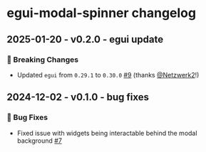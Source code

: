 # egui-modal-spinner changelog

## 2025-01-20 - v0.2.0 - egui update

### 🚨 Breaking Changes

- Updated `egui` from `0.29.1` to `0.30.0` [#9](https://github.com/fluxxcode/egui-modal-spinner/pull/9) (thanks [@Netzwerk2](https://github.com/Netzwerk2)!)

## 2024-12-02 - v0.1.0 - bug fixes

### 🐛 Bug Fixes
- Fixed issue with widgets being interactable behind the modal background [#7](https://github.com/fluxxcode/egui-modal-spinner/pull/7)
